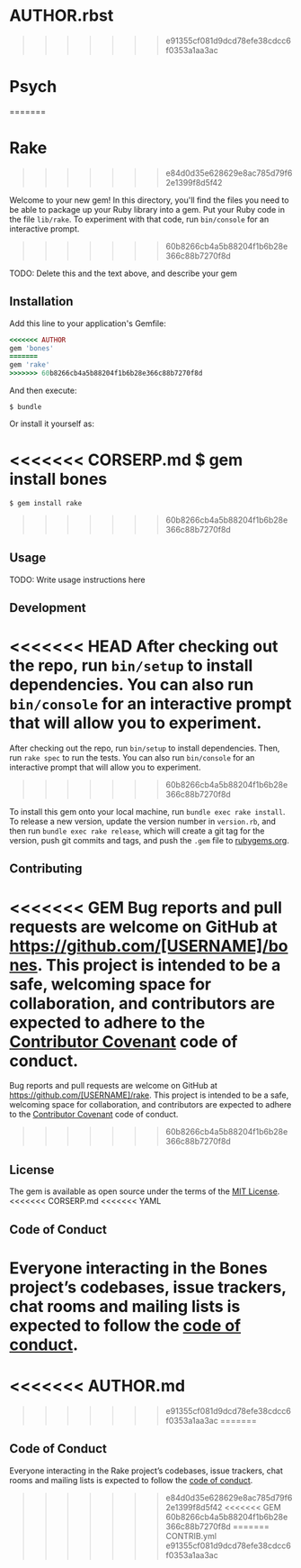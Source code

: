AUTHOR.rbst
=======
>>>>>>> e91355cf081d9dcd78efe38cdcc6f0353a1aa3ac
# Psych
=======
# Rake
>>>>>>> e84d0d35e628629e8ac785d79f62e1399f8d5f42

Welcome to your new gem! In this directory, you'll find the files you need to be able to package up your Ruby library into a gem. Put your Ruby code in the file `lib/rake`. To experiment with that code, run `bin/console` for an interactive prompt.
>>>>>>> 60b8266cb4a5b88204f1b6b28e366c88b7270f8d

TODO: Delete this and the text above, and describe your gem

## Installation

Add this line to your application's Gemfile:

```ruby
<<<<<<< AUTHOR
gem 'bones'
=======
gem 'rake'
>>>>>>> 60b8266cb4a5b88204f1b6b28e366c88b7270f8d
```

And then execute:

    $ bundle

Or install it yourself as:

<<<<<<< CORSERP.md
    $ gem install bones
=======
    $ gem install rake
>>>>>>> 60b8266cb4a5b88204f1b6b28e366c88b7270f8d

## Usage

TODO: Write usage instructions here

## Development

<<<<<<< HEAD
After checking out the repo, run `bin/setup` to install dependencies. You can also run `bin/console` for an interactive prompt that will allow you to experiment.
=======
After checking out the repo, run `bin/setup` to install dependencies. Then, run `rake spec` to run the tests. You can also run `bin/console` for an interactive prompt that will allow you to experiment.
>>>>>>> 60b8266cb4a5b88204f1b6b28e366c88b7270f8d

To install this gem onto your local machine, run `bundle exec rake install`. To release a new version, update the version number in `version.rb`, and then run `bundle exec rake release`, which will create a git tag for the version, push git commits and tags, and push the `.gem` file to [rubygems.org](https://rubygems.org).

## Contributing

<<<<<<< GEM
Bug reports and pull requests are welcome on GitHub at https://github.com/[USERNAME]/bones. This project is intended to be a safe, welcoming space for collaboration, and contributors are expected to adhere to the [Contributor Covenant](http://contributor-covenant.org) code of conduct.
=======
Bug reports and pull requests are welcome on GitHub at https://github.com/[USERNAME]/rake. This project is intended to be a safe, welcoming space for collaboration, and contributors are expected to adhere to the [Contributor Covenant](http://contributor-covenant.org) code of conduct.
>>>>>>> 60b8266cb4a5b88204f1b6b28e366c88b7270f8d

## License

The gem is available as open source under the terms of the [MIT License](https://opensource.org/licenses/MIT).
<<<<<<< CORSERP.md
<<<<<<< YAML

## Code of Conduct

Everyone interacting in the Bones project’s codebases, issue trackers, chat rooms and mailing lists is expected to follow the [code of conduct](https://github.com/[CORSERP]/bones/blob/master/CODE_OF_CONDUCT.md).
=======
<<<<<<< AUTHOR.md
=======
>>>>>>> e91355cf081d9dcd78efe38cdcc6f0353a1aa3ac
=======

## Code of Conduct

Everyone interacting in the Rake project’s codebases, issue trackers, chat rooms and mailing lists is expected to follow the [code of conduct](https://github.com/[AUTHOR]/rake/blob/master/CODE_OF_CONDUCT.md).
>>>>>>> e84d0d35e628629e8ac785d79f62e1399f8d5f42
<<<<<<< GEM
>>>>>>> 60b8266cb4a5b88204f1b6b28e366c88b7270f8d
======= CONTRIB.yml
>>>>>>> e91355cf081d9dcd78efe38cdcc6f0353a1aa3ac
